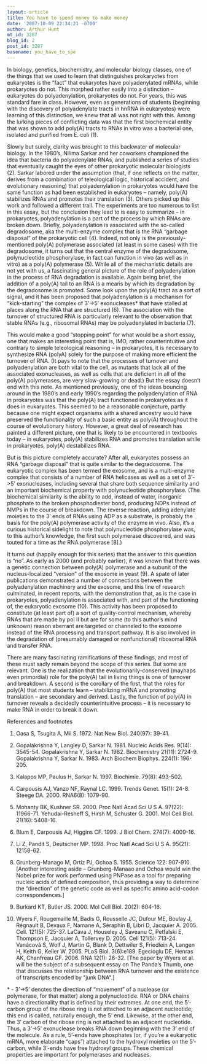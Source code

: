 ```yaml
---
layout: article
title: You have to spend money to make money
date: '2007-10-09 22:34:21 -0700'
author: Arthur Hunt
mt_id: 3287
blog_id: 2
post_id: 3287
basename: you_have_to_spe
---
```

In biology, genetics, biochemistry, and molecular biology classes, one of the things that we used to learn that distinguishes prokaryotes from eukaryotes is the “fact” that eukaryotes have polyadenylated mRNAs, while prokaryotes do not.  This morphed rather easily into a distinction – eukaryotes do polyadenylation, prokaryotes do not.  For years, this was standard fare in class.  However, even as generations of students (beginning with the discovery of polyadenylate tracts in hnRNA in eukaryotes) were learning of this distinction, we knew that all was not right with this.  Among the lurking pieces of conflicting data was that the first biochemical entity that was shown to add poly(A) tracts to RNAs in vitro was a bacterial one, isolated and purified from E. coli (1).

Slowly but surely, clarity was brought to this backwater of molecular biology.  In the 1980’s, Nilima Sarkar and her coworkers championed the idea that bacteria do polyadenylate RNAs, and published a series of studies that eventually caught the eyes of other prokaryotic molecular biologists (2).  Sarkar labored under the assumption (that, if one reflects on the matter, derives from a combination of teleological logic, historical accident, and evolutionary reasoning) that polyadenylation in prokaryotes would have the same function as had been established in eukaryotes – namely, poly(A) stabilizes RNAs and promotes their translation (3).  Others picked up this work and followed a different trail.  The experiments are too numerous to list in this essay, but the conclusion they lead to is easy to summarize – in prokaryotes, polyadenylation is a part of the process by which RNAs are broken down.  Briefly, polyadenylation is associated with the so-called degradosome, aka the multi-enzyme complex that is the RNA “garbage disposal” of the prokaryotic cell (4).  Indeed, not only is the previously-mentioned poly(A) polymerase associated (at least in some cases) with the degradosome, it turns out that the central enzyme of the degradosome, polynucleotide phosphorylase, in fact can function in vivo (as well as in vitro) as a poly(A) polymerase (5).  While all of the mechanistic details are not yet with us, a fascinating general picture of the role of polyadenylation in the process of RNA degradation is available.  Again being brief, the addition of a poly(A) tail to an RNA is a means by which its degradation by the degradosome is promoted.  Some look upon the poly(A) tract as a sort of signal, and it has been proposed that polyadenylation is a mechanism for “kick-starting” the complex of 3’-&gt;5’ exonucleases\* that have stalled at places along the RNA that are structured (6).  The association with the turnover of structured RNA is particularly relevant to the observation that stable RNAs (e.g., ribosomal RNAs) may be polyadenylated in bacteria (7).

This would make a good “stopping point” for what would be a short essay, one that makes an interesting point that is, IMO, rather counterintuitive and contrary to simple teleological reasoning – in prokaryotes, it is necessary to synthesize RNA (polyA) solely for the purpose of making more efficient the turnover of RNA.  (It pays to note that the processes of turnover and polyadenylation are both vital to the cell, as mutants that lack all of the associated exonucleases, as well as cells that are deficient in all of the poly(A) polymerases, are very slow-growing or dead.)  But the essay doesn’t end with this note.  As mentioned previously, one of the ideas bouncing around in the 1980’s and early 1990’s regarding the polyadenylation of RNA in prokaryotes was that the poly(A) tract functioned in prokaryotes as it does in eukaryotes.  This seemed to be a reasonable conjecture, partly because one might expect organisms with a shared ancestry would have preserved the functionality of such a basic entity as poly(A) throughout the course of evolutionary history.  However, a great deal of research has painted a different picture, one that is likely to be encountered in textbooks today – in eukaryotes, poly(A) stabilizes RNA and promotes translation while in prokaryotes, poly(A) destabilizes RNA.  

But is this picture completely accurate?  After all, eukaryotes possess an RNA “garbage disposal” that is quite similar to the degradosome.  The eukaryotic complex has been termed the exosome, and is a multi-enzyme complex that consists of a number of RNA helicases as well as a set of 3’-&gt;5’ exonucleases, including several that share both sequence similarity and an important biochemical property with polynucleotide phosphorylase.  (The biochemical similarity is the ability to add, instead of water, inorganic phosphate to the broken phosphodiester bond, producing NDPs instead of NMPs in the course of breakdown.  The reverse reaction, adding adenylate moieties to the 3’ ends of RNAs using ADP as a substrate, is probably the basis for the poly(A) polymerase activity of the enzyme in vivo.  Also, it’s a curious historical sidelight to note that polynucleotide phosphorylase was, to this author’s knowledge, the first such polymerase discovered, and was touted for a time as _the_ RNA polymerase \[8\].)

It turns out (happily enough for this series) that the answer to this question is “no”.  As early as 2000 (and probably earlier), it was known that there was a genetic connection between poly(A) polymerase and a subunit of the nucleus-localized “version” of the exosome in yeast (9).  A spate of later publications demonstrated a number of connections between the polyadenylation machinery and the exosome, and this line of research culminated, in recent reports, with the demonstration that, as is the case in prokaryotes, polyadenylation is associated with, and part of the functioning of, the eukaryotic exosome (10).  This activity has been proposed to constitute (at least part of) a sort of quality-control mechanism, whereby RNAs that are made by pol II but are for some (to this author’s mind unknown) reason aberrant are targeted or channeled to the exosome instead of the RNA processing and transport pathway.  It is also involved in the degradation of (presumably damaged or nonfunctional) ribosomal RNA and transfer RNA.

There are many fascinating ramifications of these findings, and most of these must sadly remain beyond the scope of this series.  But some are relevant.  One is the realization that the evolutionarily-conserved (mayhaps even primordial) role for the poly(A) tail in living things is one of turnover and breakdown.  A second is the corollary of the first, that the roles for poly(A) that most students learn – stabilizing mRNA and promoting translation – are secondary and derived.  Lastly, the function of poly(A) in turnover reveals a decidedly counterintuitive process – it is necessary to make RNA in order to break it down.

References and footnotes

1. Oasa S, Tsugita A, Mii S. 1972. Nat New Biol. 240(97): 39-41. 

2. Gopalakrishna Y, Langley D, Sarkar N. 1981. Nucleic Acids Res. 9(14): 3545-54.
Gopalakrishna Y, Sarkar N. 1982. Biochemistry 21(11): 2724-9. 
Gopalakrishna Y, Sarkar N. 1983. Arch Biochem Biophys. 224(1): 196-205.

3. Kalapos MP, Paulus H, Sarkar N. 1997. Biochimie. 79(8): 493-502.

4. Carpousis AJ, Vanzo NF, Raynal LC. 1999. Trends Genet. 15(1): 24-8. 
Steege DA. 2000. RNA6(8): 1079-90. 

5. Mohanty BK, Kushner SR. 2000. Proc Natl Acad Sci U S A. 97(22): 11966-71. 
Yehudai-Resheff S, Hirsh M, Schuster G. 2001. Mol Cell Biol. 21(16): 5408-16. 

6. Blum E, Carpousis AJ, Higgins CF. 1999. J Biol Chem. 274(7): 4009-16.

7. Li Z, Pandit S, Deutscher MP.  1998. Proc Natl Acad Sci U S A. 95(21): 12158-62. 

8. Grunberg-Manago M, Ortiz PJ, Ochoa S. 1955. Science 122: 907-910.
\[Another interesting aside – Grunberg-Manaao and Ochoa would win the Nobel prize for work performed using PNPase as a tool for preparing nucleic acids of defined composition, thus providing a way to determine the “direction” of the genetic code as well as specific amino acid-codon correspondences.\]

9. Burkard KT, Butler JS. 2000. Mol Cell Biol. 20(2): 604-16. 

10. Wyers F, Rougemaille M, Badis G, Rousselle JC, Dufour ME, Boulay J, Régnault B, Devaux F, Namane A, Séraphin B, Libri D, Jacquier A. 2005. Cell. 121(5): 725-37. 
LaCava J, Houseley J, Saveanu C, Petfalski E, Thompson E, Jacquier A, Tollervey D. 2005. Cell 121(5): 713-24.
Vanácová S, Wolf J, Martin G, Blank D, Dettwiler S, Friedlein A, Langen H, Keith G, Keller W. 2005. PLoS Biol. 3(6):e189.
Egecioglu DE, Henras AK, Chanfreau GF. 2006. RNA 12(1): 26-32. 
\[The paper by Wyers et al. will be the subject of a subsequent essay on The Panda’s Thumb, one that discusses the relationship between RNA turnover and the existence of transcripts encoded by "junk DNA".\]

\* - 3’-&gt;5’ denotes the direction of “movement” of a nuclease (or polymerase, for that matter) along a polynucleotide.  RNA or DNA chains have a directionality that is defined by their extremes.  At one end, the 5’-carbon group of the ribose ring is not attached to an adjacent nucleotide; this end is called, naturally enough, the 5’ end.  Likewise, at the other end, the 3’ carbon of the ribose ring is not attached to an adjacent nucleotide.  Thus, a 3’-&gt;5’ exonuclease breaks RNA down beginning with the 3’ end of the molecule.  As a rule, 5’-ends have phosphates (or, if you’re a eukaryotic mRNA, more elaborate “caps”) attached to the hydroxyl moieties on the 5’-carbon, while 3’-ends have free hydroxyl groups.  These chemical properties are important for polymerases and nucleases.
